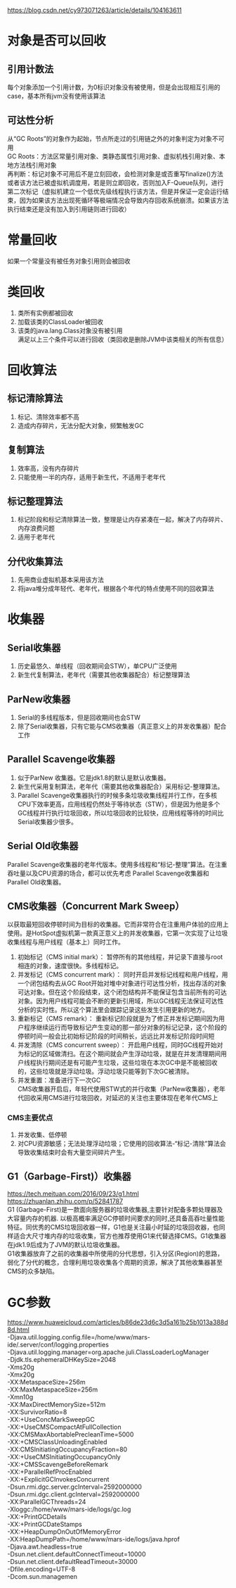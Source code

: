 https://blog.csdn.net/cy973071263/article/details/104163611  
# 对象是否可以回收
## 引用计数法
每个对象添加一个引用计数，为0标识对象没有被使用，但是会出现相互引用的case，基本所有jvm没有使用该算法
## 可达性分析
从“GC Roots”的对象作为起始，节点所走过的引用链之外的对象判定为对象不可用  
GC Roots：方法区常量引用对象、类静态属性引用对象、虚拟机栈引用对象、本地方法栈引用对象  
再判断：标记对象不可用后不是立刻回收，会检测对象是或否重写finalize()方法或者该方法已被虚拟机调度用，若是则立即回收，否则加入F-Queue队列，进行第二次标记（虚拟机建立一个低优先级线程执行该方法，但是并保证一定会运行结束，因为如果该方法出现死循环等极端情况会导致内存回收系统崩溃。如果该方法执行结束还是没有加入到引用链则进行回收）
# 常量回收
如果一个常量没有被任务对象引用则会被回收
# 类回收
1. 类所有实例都被回收
2. 加载该类的ClassLoader被回收
3. 该类的java.lang.Class对象没有被引用  
满足以上三个条件可以进行回收（类回收是删除JVM中该类相关的所有信息）
# 回收算法
## 标记清除算法
1. 标记、清除效率都不高
2. 造成内存碎片，无法分配大对象，频繁触发GC
## 复制算法
1. 效率高，没有内存碎片
2. 只能使用一半的内存，适用于新生代，不适用于老年代
## 标记整理算法
1. 标记阶段和标记清除算法一致，整理是让内存紧凑在一起，解决了内存碎片、内存浪费问题
2. 适用于老年代
## 分代收集算法
1. 先用商业虚拟机基本采用该方法
2. 将java堆分成年轻代、老年代，根据各个年代的特点使用不同的回收算法
# 收集器
## Serial收集器 
1. 历史最悠久、单线程（回收期间会STW），单CPU广泛使用
2. 新生代复制算法，老年代（需要其他收集器配合）标记整理算法
## ParNew收集器
1. Serial的多线程版本，但是回收期间也会STW
2. 除了Serial收集器，只有它能与CMS收集器（真正意义上的并发收集器）配合工作
## Parallel Scavenge收集器
1. 似于ParNew 收集器。它是jdk1.8的默认是默认收集器。
2. 新生代采用复制算法，老年代（需要其他收集器配合）采用标记-整理算法。
3. Parallel Scavenge收集器执行的时候多条垃圾收集线程并行工作，在多核CPU下效率更高，应用线程仍然处于等待状态（STW），但是因为他是多个GC线程并行执行垃圾回收，所以垃圾回收的比较快，应用线程等待的时间比Serial收集器少很多。 
## Serial Old收集器
Parallel Scavenge收集器的老年代版本。使用多线程和“标记-整理”算法。在注重吞吐量以及CPU资源的场合，都可以优先考虑 Parallel Scavenge收集器和Parallel Old收集器。
## CMS收集器（Concurrent Mark Sweep）
以获取最短回收停顿时间为目标的收集器。它而非常符合在注重用户体验的应用上使用。是HotSpot虚拟机第一款真正意义上的并发收集器，它第一次实现了让垃圾收集线程与用户线程（基本上）同时工作。
1. 初始标记（CMS initial mark）： 暂停所有的其他线程，并记录下直接与root相连的对象，速度很快。多线程标记。
2. 并发标记（CMS concurrent mark）： 同时开启并发标记线程和用户线程，用一个闭包结构去从GC Root开始对堆中对象进行可达性分析，找出存活的对象可达对象。但在这个阶段结束，这个闭包结构并不能保证包含当前所有的可达对象。因为用户线程可能会不断的更新引用域，所以GC线程无法保证可达性分析的实时性。所以这个算法里会跟踪记录这些发生引用更新的地方。
3. 重新标记（CMS remark）： 重新标记阶段就是为了修正并发标记期间因为用户程序继续运行而导致标记产生变动的那一部分对象的标记记录，这个阶段的停顿时间一般会比初始标记阶段的时间稍长，远远比并发标记阶段时间短
4. 并发清除（CMS concurrent sweep）： 开启用户线程，同时GC线程开始对为标记的区域做清扫。在这个期间就会产生浮动垃圾，就是在并发清理期间用户线程执行期间还是有可能产生垃圾，这些垃圾在本次GC中是不能被回收的，这些垃圾就是浮动垃圾。浮动垃圾只能等到下次GC被清除。
5. 并发重置：准备进行下一次GC  
CMS收集器开启后，年轻代使用STW式的并行收集（ParNew收集器），老年代回收采用CMS进行垃圾回收，对延迟的关注也主要体现在老年代CMS上
### CMS主要优点
1. 并发收集、低停顿
2. 对CPU资源敏感；无法处理浮动垃圾；它使用的回收算法-“标记-清除”算法会导致收集结束时会有大量空间碎片产生。
## G1（Garbage-First)）收集器
https://tech.meituan.com/2016/09/23/g1.html  
https://zhuanlan.zhihu.com/p/52841787  
G1 (Garbage-First)是一款面向服务器的垃圾收集器,主要针对配备多颗处理器及大容量内存的机器. 以极高概率满足GC停顿时间要求的同时,还具备高吞吐量性能特征。同优秀的CMS垃圾回收器一样，G1也是关注最小时延的垃圾回收器，也同样适合大尺寸堆内存的垃圾收集，官方也推荐使用G1来代替选择CMS。G1收集器在jdk1.9后成为了JVM的默认垃圾收集器。  
G1收集器放弃了之前的收集器中所使用的分代思想，引入分区(Region)的思路，弱化了分代的概念，合理利用垃圾收集各个周期的资源，解决了其他收集器甚至CMS的众多缺陷。
# GC参数
https://www.huaweicloud.com/articles/b86de23d6c3d5a161b25b1013a388d8d.html  
 -Djava.util.logging.config.file=/home/www/mars-ide/.server/conf/logging.properties   
 -Djava.util.logging.manager=org.apache.juli.ClassLoaderLogManager   
 -Djdk.tls.ephemeralDHKeySize=2048   
 -Xms20g   
 -Xmx20g   
 -XX:MetaspaceSize=256m   
 -XX:MaxMetaspaceSize=256m   
 -Xmn10g   
 -XX:MaxDirectMemorySize=512m   
 -XX:SurvivorRatio=8   
 -XX:+UseConcMarkSweepGC   
 -XX:+UseCMSCompactAtFullCollection   
 -XX:CMSMaxAbortablePrecleanTime=5000   
 -XX:+CMSClassUnloadingEnabled   
 -XX:CMSInitiatingOccupancyFraction=80   
 -XX:+UseCMSInitiatingOccupancyOnly   
 -XX:+CMSScavengeBeforeRemark   
 -XX:+ParallelRefProcEnabled   
 -XX:+ExplicitGCInvokesConcurrent   
 -Dsun.rmi.dgc.server.gcInterval=2592000000   
 -Dsun.rmi.dgc.client.gcInterval=2592000000   
 -XX:ParallelGCThreads=24   
 -Xloggc:/home/www/mars-ide/logs/gc.log   
 -XX:+PrintGCDetails   
 -XX:+PrintGCDateStamps   
 -XX:+HeapDumpOnOutOfMemoryError   
 -XX:HeapDumpPath=/home/www/mars-ide/logs/java.hprof   
 -Djava.awt.headless=true   
 -Dsun.net.client.defaultConnectTimeout=10000   
 -Dsun.net.client.defaultReadTimeout=30000   
 -Dfile.encoding=UTF-8   
 -Dcom.sun.managemen
